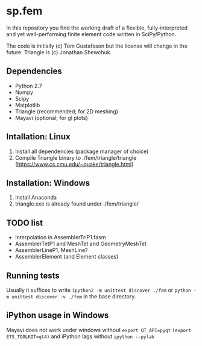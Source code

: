 # sp.fem

In this repository you find the working draft of a flexible, fully-interpreted and yet well-performing finite element code written in SciPy/Python.

The code is initially (c) Tom Gustafsson but the license will change in the future. Triangle is (c) Jonathan Shewchuk.

## Dependencies

* Python 2.7
* Numpy
* Scipy
* Matplotlib
* Triangle (recommended; for 2D meshing)
* Mayavi (optional; for gl plots)

## Intallation: Linux

1. Install all dependencies (package manager of choice)
2. Compile Triangle binary to ./fem/triangle/triangle (https://www.cs.cmu.edu/~quake/triangle.html)

## Installation: Windows 

1. Install Anaconda
3. triangle.exe is already found under ./fem/triangle/

## TODO list

* Interpolation in AssemblerTriP1.fasm
* AssemblerTetP1 and MeshTet and GeometryMeshTet
* AssemblerLineP1, MeshLine?
* AssemblerElement (and Element classes)

## Running tests

Usually it suffices to write
```ipython2 -m unittest discover ./fem```
or
```python -m unittest discover -v ./fem```
in the base directory.

## iPython usage in Windows
Mayavi does not work under windows without
```export QT_API=pyqt```
```(export ETS_TOOLKIT=qt4)```
and iPython lags without
```ipython --pylab```
